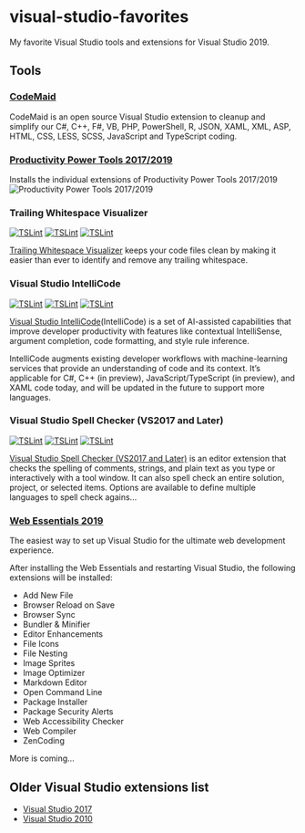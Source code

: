 # visual-studio-favorites

My favorite Visual Studio tools and extensions for Visual Studio 2019.

## Tools

### [CodeMaid](https://marketplace.visualstudio.com/items?itemName=SteveCadwallader.CodeMaid)
CodeMaid is an open source Visual Studio extension to cleanup and simplify our C#, C++, F#, VB, PHP, PowerShell, R, JSON, XAML, XML, ASP, HTML, CSS, LESS, SCSS, JavaScript and TypeScript coding.

### [Productivity Power Tools 2017/2019](https://marketplace.visualstudio.com/items?itemName=VisualStudioPlatformTeam.ProductivityPowerPack2017)
Installs the individual extensions of Productivity Power Tools 2017/2019
![Productivity Power Tools 2017/2019](https://visualstudioplatformteam.gallerycdn.vsassets.io/extensions/visualstudioplatformteam/productivitypowerpack2017/16.0/1543238163603/250957/1/PPT-Installer.PNG)

### Trailing Whitespace Visualizer

[![TSLint](https://vsmarketplacebadge.apphb.com/version-short/MadsKristensen.TrailingWhitespaceVisualizer.svg)](https://marketplace.visualstudio.com/items?itemName=MadsKristensen.TrailingWhitespaceVisualizer)
[![TSLint](https://vsmarketplacebadge.apphb.com/installs-short/MadsKristensen.TrailingWhitespaceVisualizer.svg)](https://marketplace.visualstudio.com/items?itemName=MadsKristensen.TrailingWhitespaceVisualizer)
[![TSLint](https://vsmarketplacebadge.apphb.com/rating-short/MadsKristensen.TrailingWhitespaceVisualizer.svg)](https://marketplace.visualstudio.com/items?itemName=MadsKristensen.TrailingWhitespaceVisualizer)

[Trailing Whitespace Visualizer](https://marketplace.visualstudio.com/items?itemName=MadsKristensen.TrailingWhitespaceVisualizer) keeps your code files clean by making it easier than ever to identify and remove any trailing whitespace.

### Visual Studio IntelliCode

[![TSLint](https://vsmarketplacebadge.apphb.com/version-short/VisualStudioExptTeam.VSIntelliCode.svg)](https://marketplace.visualstudio.com/items?itemName=VisualStudioExptTeam.VSIntelliCode)
[![TSLint](https://vsmarketplacebadge.apphb.com/installs-short/VisualStudioExptTeam.VSIntelliCode.svg)](https://marketplace.visualstudio.com/items?itemName=VisualStudioExptTeam.VSIntelliCode)
[![TSLint](https://vsmarketplacebadge.apphb.com/rating-short/VisualStudioExptTeam.VSIntelliCode.svg)](https://marketplace.visualstudio.com/items?itemName=VisualStudioExptTeam.VSIntelliCode)

[Visual Studio IntelliCode](https://marketplace.visualstudio.com/items?itemName=VisualStudioExptTeam.VSIntelliCode)(IntelliCode) is a set of AI-assisted capabilities that improve developer productivity with features like contextual IntelliSense, argument completion, code formatting, and style rule inference.

IntelliCode augments existing developer workflows with machine-learning services that provide an understanding of code and its context. It’s applicable for C#, C++ (in preview), JavaScript/TypeScript (in preview), and XAML code today, and will be updated in the future to support more languages.

### Visual Studio Spell Checker (VS2017 and Later)

[![TSLint](https://vsmarketplacebadge.apphb.com/version-short/EWoodruff.VisualStudioSpellCheckerVS2017andLater.svg)](https://marketplace.visualstudio.com/items?itemName=EWoodruff.VisualStudioSpellCheckerVS2017andLater)
[![TSLint](https://vsmarketplacebadge.apphb.com/installs-short/EWoodruff.VisualStudioSpellCheckerVS2017andLater.svg)](https://marketplace.visualstudio.com/items?itemName=EWoodruff.VisualStudioSpellCheckerVS2017andLater)
[![TSLint](https://vsmarketplacebadge.apphb.com/rating-short/EWoodruff.VisualStudioSpellCheckerVS2017andLater.svg)](https://marketplace.visualstudio.com/items?itemName=EWoodruff.VisualStudioSpellCheckerVS2017andLater)

[Visual Studio Spell Checker (VS2017 and Later)](https://marketplace.visualstudio.com/items?itemName=EWoodruff.VisualStudioSpellCheckerVS2017andLater) is an editor extension that checks the spelling of comments, strings, and plain text as you type or interactively with a tool window. It can also spell check an entire solution, project, or selected items. Options are available to define multiple languages to spell check agains...

### [Web Essentials 2019](https://marketplace.visualstudio.com/items?itemName=MadsKristensen.WebEssentials2019)
The easiest way to set up Visual Studio for the ultimate web development experience.

After installing the Web Essentials and restarting Visual Studio, the following extensions will be installed:

- Add New File
- Browser Reload on Save
- Browser Sync
- Bundler & Minifier
- Editor Enhancements
- File Icons
- File Nesting
- Image Sprites
- Image Optimizer
- Markdown Editor
- Open Command Line
- Package Installer
- Package Security Alerts
- Web Accessibility Checker
- Web Compiler
- ZenCoding

More is coming...

## Older Visual Studio extensions list

- [Visual Studio 2017](VS2017.md)
- [Visual Studio 2010](VS2010.md)
